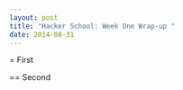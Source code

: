 ```yaml
---
layout: post
title: "Hacker School: Week One Wrap-up "
date: 2014-08-31
---
```


= First

== Second
